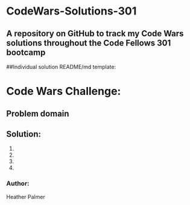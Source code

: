 # CodeWars-Solutions-301

## A repository on GitHub to track my Code Wars solutions throughout the Code Fellows 301 bootcamp



##Individual solution README/md template:
# Code Wars Challenge:

## Problem domain

## Solution:
1.
2.
3.
4.

### Author:
Heather Palmer
